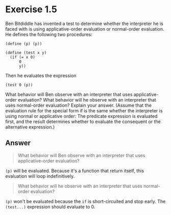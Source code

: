 # Exercise 1.5

Ben Bitdiddle has invented a test to determine whether the interpreter he is
faced with is using applicative-order evaluation or normal-order evaluation. He
defines the following two procedures:

```racket
(define (p) (p))

(define (test x y)
  (if (= x 0)
      0
      y))
```

Then he evaluates the expression

```racket
(test 0 (p))
```

What behavior will Ben observe with an interpreter that uses applicative-order
evaluation? What behavior will he observe with an interpreter that uses
normal-order evaluation? Explain your answer. (Assume that the evaluation rule
for the special form if is the same whether the interpreter is using normal or
applicative order: The predicate expression is evaluated first, and the result
determines whether to evaluate the consequent or the alternative expression.)

## Answer

> What behavior will Ben observe with an interpreter that uses applicative-order
> evaluation?

`(p)` will be evaluated. Because it's a function that return itself, this
evaluation will loop indefinitively.

> What behavior will he observe with an interpreter that uses
> normal-order evaluation?

`(p)` won't be evaluated because the `if` is short-circuited and stop early. The
`(test...)` expression should evaluate to 0.
